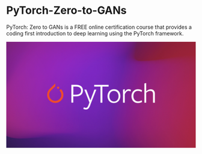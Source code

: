 # PyTorch-Zero-to-GANs
PyTorch: Zero to GANs is a FREE online certification course that provides a coding first introduction to deep learning using the PyTorch framework.

![Deep Learning with PyTorch](https://github.com/Gangadharbhuvan/PyTorch-Zero-to-GANs/blob/master/PyTorch.jpg)
